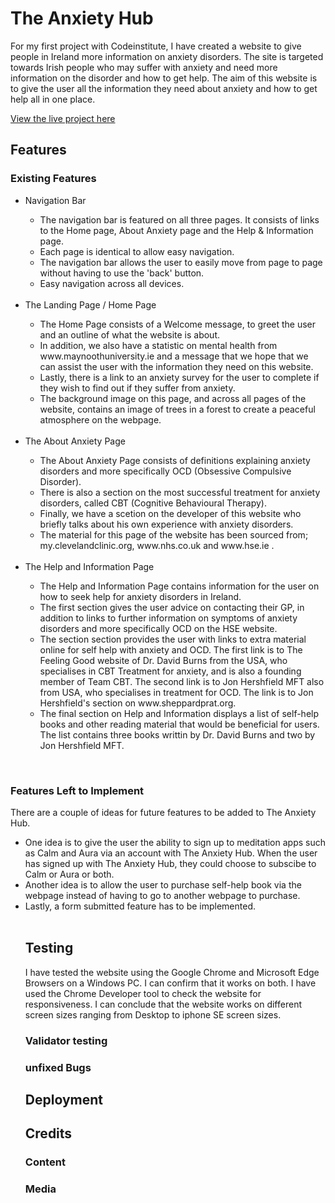 # The Anxiety Hub

For my first project with Codeinstitute, I have created a website to give people in Ireland more 
information on anxiety disorders. The site is targeted towards Irish people who may suffer
with anxiety and need more information on the disorder and how to get help. The aim of this website is to give the user 
all the information they need about anxiety and how to get help all in one place.

<a href="https://shaneduffy91.github.io/The-Anxiety-Hub/" target="_blank" aria-label="The live project">View the live project here</a>

## Features
### Existing Features

<ul> 
<li>Navigation Bar</li>
        <ul>
        <li>The navigation bar is featured on all three pages. It consists of links to the Home page, About Anxiety page and the Help & Information page.</li>
        <li>Each page is identical to allow easy navigation.</li>
        <li>The navigation bar allows the user to easily move from page to page without having to use the 'back' button.</li>
        <li>Easy navigation across all devices.</li>
        </ul>
        <br>

<li>The Landing Page / Home Page</li>
        <ul>
        <li>The Home Page consists of a Welcome message, to greet the user and an outline of what the website is about.</li>
        <li>In addition, we also have a statistic on mental health from www.maynoothuniversity.ie and a message that we 
        hope that we can assist the user with the information they need on this website.
        <li>Lastly, there is a link to an anxiety survey for the user to complete if they wish to find out if they suffer from anxiety.
        <li>The background image on this page, and across all pages of the website, contains an image of trees in a forest to create a peaceful 
        atmosphere on the webpage.</li> 
        </ul>
        <br>
 <li>The About Anxiety Page</li> 
        <ul>
        <li>The About Anxiety Page consists of definitions explaining anxiety disorders and more specifically OCD 
        (Obsessive Compulsive Disorder).</li>
        <li>There is also a section on the most successful treatment for anxiety disorders, called CBT (Cognitive Behavioural Therapy).</li>
        <li>Finally, we have a scetion on the developer of this website who briefly talks about his own experience with anxiety disorders. </li>
        <li>The material for this page of the website has been sourced from; my.clevelandclinic.org, www.nhs.co.uk and www.hse.ie . </li>
        </ul> 
        <br>
  <li>The Help and Information Page</li>
        <ul>
        <li>The Help and Information Page contains information for the user on how to seek help for anxiety disorders in Ireland.</li>
        <li>The first section gives the user advice on contacting their GP, in addition to links to further information on symptoms of anxiety disorders and
        more specifically OCD on the HSE website.</li>
        <li>The section section provides the user with links to extra material online for self help with anxiety and OCD. The first link is to The Feeling Good website of 
        Dr. David Burns from the USA, who specialises in CBT Treatment for anxiety, and is also a founding member of Team CBT. The second link is to 
        Jon Hershfield MFT also from USA, who specialises in treatment for OCD. The link is to Jon Hershfield's section on www.sheppardprat.org.</li>
        <li>The final section on Help and Information displays a list of self-help books and other reading material that would be beneficial for users.
        The list contains three books writtin by Dr. David Burns and two by Jon Hershfield MFT.</li>
        </ul>        
</ul>
<br>

### Features Left to Implement
There are a couple of ideas for future features to be added to The Anxiety Hub.
<ul>
        <li>One idea is to give the user the ability to sign up to meditation apps such as Calm and Aura via an account with The Anxiety Hub. 
        When the user has signed up with The Anxiety Hub, they could choose to subscibe to Calm or Aura or both. </li>
        <li>Another idea is to allow the user to purchase self-help book via the webpage instead of having to go to another webpage to purchase.</li>
        <li>Lastly, a form submitted feature has to be implemented. </li> 
<br>

## Testing
I have tested the website using the Google Chrome and Microsoft Edge Browsers on a Windows PC. I can confirm that it works on both.
I have used the Chrome Developer tool to check the website for responsiveness. I can conclude that the website works on different screen 
sizes ranging from Desktop to iphone SE screen sizes.

### Validator testing

### unfixed Bugs

## Deployment

## Credits
### Content

### Media